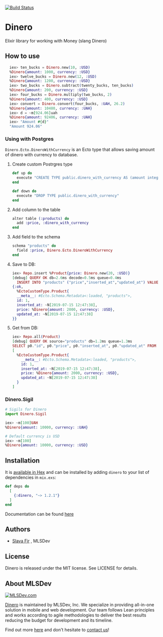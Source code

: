 [![Build Status](https://travis-ci.org/MLSDev/dinero.svg?branch=master)](https://travis-ci.org/MLSDev/dinero)


# Dinero
Elixir library for working with Money (slang Dinero)

## How to use
```elixir
  iex> ten_bucks = Dinero.new(10, :USD)
  %Dinero{amount: 1000, currency: :USD}
  iex> twelve_bucks = Dinero.new(12, :USD)
  %Dinero{amount: 1200, currency: :USD}
  iex> two_bucks = Dinero.subtract(twenty_bucks, ten_bucks)
  %Dinero{amount: 200, currency: :USD}
  iex> four_bucks = Dinero.multiply(two_bucks, 2)
  %Dinero{amount: 400, currency: :USD}
  iex> convert = Dinero.convert(four_bucks, :UAH, 26.2)
  %Dinero{amount: 10480, currency: :UAH}
  iex> d = ~m[924.06]uah
  %Dinero{amount: 92406, currency: :UAH}
  iex> "Amount #{d}"
  "Amount 924.06"
```

### Using with Postgres
`Dinero.Ecto.DineroWithCurrency` is an Ecto type that allows saving amount of dinero with currency to database.

1. Create custom Postrgres type
    ```elixir
    def up do
      execute "CREATE TYPE public.dinero_with_currency AS (amount integer, currency char(3))"
    end
    
    def down do
      execute "DROP TYPE public.dinero_with_currency"
    end
    ```
2. Add column to the table
    ```elixir
    alter table (:products) do
      add :price, :dinero_with_currency
    end
    ```
3. Add field to the schema
    ```elixir
    schema "products" do
      field :price, Dinero.Ecto.DineroWithCurrency
    end
    ```
4. Save to DB:
    ```elixir
    iex> Repo.insert %Product{price: Dinero.new(20, :USD)}
    [debug] QUERY OK db=2.6ms decode=0.5ms queue=0.4ms
      INSERT INTO "products" ("price","inserted_at","updated_at") VALUES ($1,$2,$3) RETURNING "id" [{2000, "USD"}, ~N[2019-07-15 12:47:38], ~N[2019-07-15 12:47:38]]
    {:ok,
      %EctoCustomType.Product{
      __meta__: #Ecto.Schema.Metadata<:loaded, "products">,
      id: 1,
      inserted_at: ~N[2019-07-15 12:47:38],
      price: %Dinero{amount: 2000, currency: :USD},
      updated_at: ~N[2019-07-15 12:47:38]
    }}
    ```
5. Get from DB:
    ```elixir
    iex> Repo.all(Product)
    [debug] QUERY OK source="products" db=1.2ms queue=1.3ms
    SELECT p0."id", p0."price", p0."inserted_at", p0."updated_at" FROM "products" AS p0 []
    [
      %EctoCustomType.Product{
        __meta__: #Ecto.Schema.Metadata<:loaded, "products">,
        id: 1,
        inserted_at: ~N[2019-07-15 12:47:38],
        price: %Dinero{amount: 2000, currency: :USD},
        updated_at: ~N[2019-07-15 12:47:38]
      }
    ]

    ```

### Dinero.Sigil

```elixir
# Sigils for Dinero
import Dinero.Sigil

iex> ~m[100]UAH
%Dinero{amount: 10000, currency: :UAH}

# Default currency is USD
iex> ~m[100]
%Dinero{amount: 10000, currency: :USD}
```

## Installation

It is [available in Hex](https://hex.pm/packages/dinero) and can be installed
by adding `dinero` to your list of dependencies in `mix.exs`:

```elixir
def deps do
  [
    {:dinero, "~> 1.2.1"}
  ]
end
```

Documentation can be found [here](https://hexdocs.pm/dinero)

## Authors
* [Slava Fir][github-fir] , MLSDev 

## License
Dinero is released under the MIT license. See LICENSE for details.

## About MLSDev

[<img src="https://raw.githubusercontent.com/MLSDev/development-standards/master/mlsdev-logo.png" alt="MLSDev.com">][mlsdev]

[Dinero](https://github.com/MLSDev/dinero) is maintained by MLSDev, Inc. We specialize in providing all-in-one solution in mobile and web development. Our team follows Lean principles and works according to agile methodologies to deliver the best results reducing the budget for development and its timeline. 

Find out more [here][mlsdev] and don't hesitate to [contact us][contact]!

[mlsdev]: https://mlsdev.com
[contact]: https://mlsdev.com/contact-us
[github-fir]: https://github.com/SlavaFir